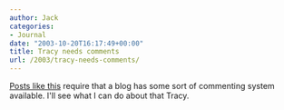 ```yaml
---
author: Jack
categories:
- Journal
date: "2003-10-20T16:17:49+00:00"
title: Tracy needs comments
url: /2003/tracy-needs-comments/
---
```


[Posts like this][1] require that a blog has some sort of commenting system available. I'll see what I can do about that Tracy.

 [1]: http://www.sistercat.com/cgi-bin/blosxom.cgi/2003/10/20#of%20me%20and%20men "Sistercat"